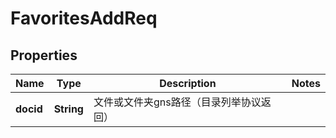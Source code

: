 # FavoritesAddReq

## Properties
Name | Type | Description | Notes
------------ | ------------- | ------------- | -------------
**docid** | **String** | 文件或文件夹gns路径（目录列举协议返回） | 
